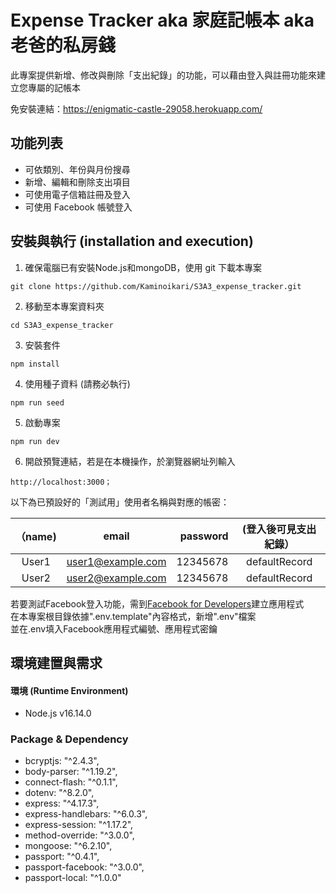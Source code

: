 # Expense Tracker aka 家庭記帳本 aka 老爸的私房錢
此專案提供新增、修改與刪除「支出紀錄」的功能，可以藉由登入與註冊功能來建立您專屬的記帳本

免安裝連結：https://enigmatic-castle-29058.herokuapp.com/ 

## 功能列表
- 可依類別、年份與月份搜尋
- 新增、編輯和刪除支出項目
- 可使用電子信箱註冊及登入
- 可使用 Facebook 帳號登入


## 安裝與執行 (installation and execution)
1. 確保電腦已有安裝Node.js和mongoDB，使用 git 下載本專案
```
git clone https://github.com/Kaminoikari/S3A3_expense_tracker.git
```
2. 移動至本專案資料夾
```
cd S3A3_expense_tracker
```
3. 安裝套件
```
npm install
```
4. 使用種子資料 (請務必執行)
```
npm run seed
```
5. 啟動專案
```
npm run dev
```

6. 開啟預覽連結，若是在本機操作，於瀏覽器網址列輸入
```
http://localhost:3000；
```

以下為已預設好的「測試用」使用者名稱與對應的帳密：

|（name) | email | password | (登入後可見支出紀錄）|
|:-----:|:-----:|------:|:-----:|
| User1   |  user1@example.com  |   12345678 | defaultRecord |
| User2   |  user2@example.com  |   12345678 | defaultRecord |


若要測試Facebook登入功能，需到[Facebook for Developers](https://developers.facebook.com/)建立應用程式  
在本專案根目錄依據".env.template"內容格式，新增".env"檔案  
並在.env填入Facebook應用程式編號、應用程式密鑰  


## 環境建置與需求
#### 環境 (Runtime Environment)
* Node.js v16.14.0  
### Package & Dependency
* bcryptjs: "^2.4.3",
* body-parser: "^1.19.2",
* connect-flash: "^0.1.1",
* dotenv: "^8.2.0",
* express: "^4.17.3",
* express-handlebars: "^6.0.3",
* express-session: "^1.17.2",
* method-override: "^3.0.0",
* mongoose: "^6.2.10",
* passport: "^0.4.1",
* passport-facebook: "^3.0.0",
* passport-local: "^1.0.0"
